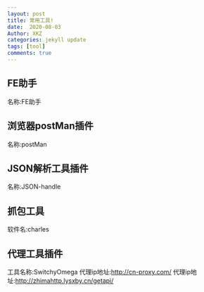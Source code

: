 ```yaml
---
layout: post
title: 常用工具!
date:  2020-08-03
Author: XKZ
categories: jekyll update
tags: [tool]
comments: true
---
```

## FE助手
名称:FE助手
## 浏览器postMan插件
名称:postMan
## JSON解析工具插件
名称:JSON-handle
## 抓包工具
软件名:charles
## 代理工具插件
工具名称:SwitchyOmega 
代理ip地址:http://cn-proxy.com/ 
代理ip地址:http://zhimahttp.lysxby.cn/getapi/ 